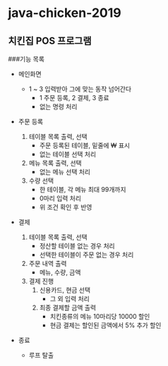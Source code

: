 # java-chicken-2019
## 치킨집 POS 프로그램
###기능 목록
- 메인화면
    - 1 ~ 3 입력받아 그에 맞는 동작 넘어간다
        - 1 주문 등록, 2 결제, 3 종료
        - 없는 명령 처리

- 주문 등록
    1. 테이블 목록 출력, 선택
        - 주문 등록된 테이블, 밑줄에 ₩ 표시
        - 없는 테이블 선택 처리
    2. 메뉴 목록 출력, 선택
        - 없는 메뉴 선택 처리
    3. 수량 선택
        - 한 테이블, 각 메뉴 최대 99개까지
        - 0마리 입력 처리
        - 위 조건 확인 후 반영

- 결제
    1. 테이블 목록 출력, 선택
        - 정산할 테이블 없는 경우 처리
        - 선택한 테이블이 주문 없는 경우 처리
    2. 주문 내역 출력
        - 메뉴, 수량, 금액
    3. 결제 진행
        1. 신용카드, 현금 선택
            - 그 외 입력 처리
        2. 최종 결제할 금액 출력
            - 치킨종류의 메뉴 10마리당 10000 할인
            - 현금 결제는 할인된 금액에서 5% 추가 할인

- 종료
    - 루프 탈출